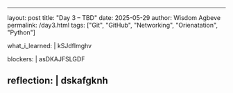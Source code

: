 
---
layout: post
title: "Day 3 – TBD"
date: 2025-05-29
author: Wisdom Agbeve
permalink: /day3.html
tags: ["Git", "GitHub", "Networking", "Orienatation", "Python"]

what_i_learned: |
  kSJdflmghv

blockers: |
  asDKAJFSLGDF

reflection: |
  dskafgknh
---
